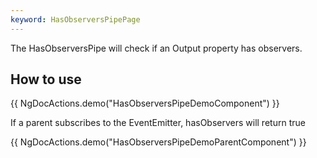 ```yaml
---
keyword: HasObserversPipePage
---
```


The HasObserversPipe will check if an Output property has observers.

## How to use

{{ NgDocActions.demo("HasObserversPipeDemoComponent") }}

If a parent subscribes to the EventEmitter, hasObservers will return true

{{ NgDocActions.demo("HasObserversPipeDemoParentComponent") }}
